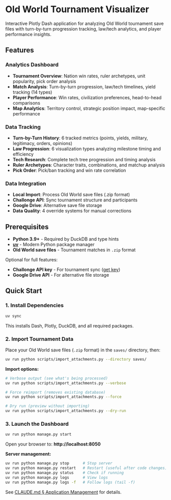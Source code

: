 # Old World Tournament Visualizer

Interactive Plotly Dash application for analyzing Old World tournament save files with turn-by-turn progression tracking, law/tech analytics, and player performance insights.

## Features

### Analytics Dashboard
- **Tournament Overview**: Nation win rates, ruler archetypes, unit popularity, pick order analysis
- **Match Analysis**: Turn-by-turn progression, law/tech timelines, yield tracking (14 types)
- **Player Performance**: Win rates, civilization preferences, head-to-head comparisons
- **Map Analytics**: Territory control, strategic position impact, map-specific performance

### Data Tracking
- **Turn-by-Turn History**: 6 tracked metrics (points, yields, military, legitimacy, orders, opinions)
- **Law Progression**: 6 visualization types analyzing milestone timing and efficiency
- **Tech Research**: Complete tech tree progression and timing analysis
- **Ruler Archetypes**: Character traits, combinations, and matchup analysis
- **Pick Order**: Pick/ban tracking and win rate correlation

### Data Integration
- **Local Import**: Process Old World save files (.zip format)
- **Challonge API**: Sync tournament structure and participants
- **Google Drive**: Alternative save file storage
- **Data Quality**: 4 override systems for manual corrections

## Prerequisites

- **Python 3.9+** - Required by DuckDB and type hints
- **[uv](https://docs.astral.sh/uv/)** - Modern Python package manager
- **Old World save files** - Tournament matches in `.zip` format

Optional for full features:
- **Challonge API key** - For tournament sync ([get key](https://challonge.com/settings/developer))
- **Google Drive API** - For alternative file storage

## Quick Start

### 1. Install Dependencies

```bash
uv sync
```

This installs Dash, Plotly, DuckDB, and all required packages.

### 2. Import Tournament Data

Place your Old World save files (`.zip` format) in the `saves/` directory, then:

```bash
uv run python scripts/import_attachments.py --directory saves/
```

**Import options:**
```bash
# Verbose output (see what's being processed)
uv run python scripts/import_attachments.py --verbose

# Force reimport (removes existing database)
uv run python scripts/import_attachments.py --force

# Dry run (preview without importing)
uv run python scripts/import_attachments.py --dry-run
```

### 3. Launch the Dashboard

```bash
uv run python manage.py start
```

Open your browser to: **http://localhost:8050**

**Server management:**
```bash
uv run python manage.py stop      # Stop server
uv run python manage.py restart   # Restart (useful after code changes)
uv run python manage.py status    # Check if running
uv run python manage.py logs      # View logs
uv run python manage.py logs -f   # Follow logs (tail -f)
```

See [CLAUDE.md § Application Management](CLAUDE.md#application-management) for details.
